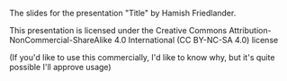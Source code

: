 The slides for the presentation "Title" by Hamish Friedlander.

This presentation is licensed under the Creative Commons Attribution-NonCommercial-ShareAlike
4.0 International (CC BY-NC-SA 4.0) license

(If you'd like to use this commercially, I'd like to know why, but it's quite possible I'll approve usage)

